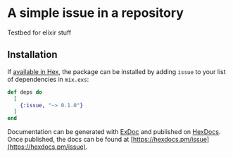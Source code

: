 # A simple issue in a repository 

Testbed for elixir stuff

## Installation

If [available in Hex](https://hex.pm/docs/publish), the package can be installed
by adding `issue` to your list of dependencies in `mix.exs`:

```elixir
def deps do
  [
    {:issue, "~> 0.1.0"}
  ]
end
```

Documentation can be generated with [ExDoc](https://github.com/elixir-lang/ex_doc)
and published on [HexDocs](https://hexdocs.pm). Once published, the docs can
be found at [https://hexdocs.pm/issue](https://hexdocs.pm/issue).

